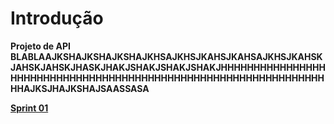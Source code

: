 # **Introdução**

**Projeto de API BLABLAAJKSHAJKSHAJKSHAJKHSAJKHSJKAHSJKAHSAJKHSJKAHSKJAHSKJAHSKJHASKJHAKJSHAKJSHAKJSHAKJHHHHHHHHHHHHHHHHHHHHHHHHHHHHHHHHHHHHHHHHHHHHHHHHHHHHHHHHHHHHHHHHHHAJKSJHAJKSHAJSAASSASA**

[**Sprint 01**](https://www.uol.com.br/)
